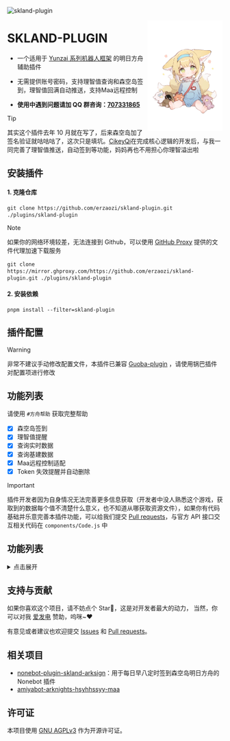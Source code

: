 ![skland-plugin](https://socialify.git.ci/erzaozi/skland-plugin/image?description=1&font=Raleway&forks=1&issues=1&language=1&name=1&owner=1&pattern=Circuit%20Board&pulls=1&stargazers=1&theme=Auto)

<img decoding="async" align=right src="resources/readme/girl.png" width="35%">

# SKLAND-PLUGIN

- 一个适用于 [Yunzai 系列机器人框架](https://github.com/yhArcadia/Yunzai-Bot-plugins-index) 的明日方舟辅助插件

- 无需提供账号密码，支持理智值查询和森空岛签到，理智值回满自动推送，支持Maa远程控制

- **使用中遇到问题请加 QQ 群咨询：[707331865](https://qm.qq.com/q/TXTIS9KhO2)**

> [!TIP]
> 其实这个插件去年 10 月就在写了，后来森空岛加了签名验证就咕咕咕了，这次只是填坑。[CikeyQi](https://github.com/CikeyQi)在完成核心逻辑的开发后，与我一同完善了理智值推送，自动签到等功能，妈妈再也不用担心你理智溢出啦

## 安装插件

#### 1. 克隆仓库

```
git clone https://github.com/erzaozi/skland-plugin.git ./plugins/skland-plugin
```

> [!NOTE]
> 如果你的网络环境较差，无法连接到 Github，可以使用 [GitHub Proxy](https://mirror.ghproxy.com/) 提供的文件代理加速下载服务
>
> ```
> git clone https://mirror.ghproxy.com/https://github.com/erzaozi/skland-plugin.git ./plugins/skland-plugin
> ```

#### 2. 安装依赖

```
pnpm install --filter=skland-plugin
```

## 插件配置

> [!WARNING]
> 非常不建议手动修改配置文件，本插件已兼容 [Guoba-plugin](https://github.com/guoba-yunzai/guoba-plugin) ，请使用锅巴插件对配置项进行修改

## 功能列表

请使用 `#方舟帮助` 获取完整帮助

- [x] 森空岛签到
- [x] 理智值提醒
- [x] 查询实时数据
- [x] 查询基建数据
- [x] Maa远程控制适配
- [x] Token 失效提醒并自动删除

> [!IMPORTANT]
> 插件开发者因为自身情况无法完善更多信息获取（开发者中没人熟悉这个游戏，获取到的数据每个值不清楚什么意义，也不知道从哪获取资源文件），如果你有代码基础并乐意完善本插件功能，可以给我们提交 [Pull requests](https://github.com/erzaozi/skland-plugin/pulls)，与官方 API 接口交互相关代码在 `components/Code.js` 中

## 功能列表

<details><summary>点击展开</summary>

| 命令                   | 功能                         | 示例                                                                                              |
| ---------------------- | ---------------------------- | ------------------------------------------------------------------------------------------------- |
| #方舟绑定              | 绑定账户 Token               | ![renderings](https://cdn.jsdelivr.net/gh/erzaozi/skland-plugin/resources/readme/bind.png)        |
| #方舟解绑              | 解除绑定账户                 | ![renderings](https://cdn.jsdelivr.net/gh/erzaozi/skland-plugin/resources/readme/unbind.png)      |
| ##方舟绑定帮助         | 绑定账户 Token 教程          | ![renderings](https://cdn.jsdelivr.net/gh/erzaozi/skland-plugin/resources/readme/bindhelp.png)    |
| #方舟信息              | 获取用户卡片                 | ![renderings](https://cdn.jsdelivr.net/gh/erzaozi/skland-plugin/resources/readme/info.png)        |
| #方舟基建              | 查询已绑定所有账户基建数据   | ![renderings](https://cdn.jsdelivr.net/gh/erzaozi/skland-plugin/resources/readme/build.png)      |
| #方舟签到              | 执行已绑定所有账户签到       | ![renderings](https://cdn.jsdelivr.net/gh/erzaozi/skland-plugin/resources/readme/signin.png)      |
| #方舟开启/关闭自动签到 | 每天四点自动执行所有账号签到 | ![renderings](https://cdn.jsdelivr.net/gh/erzaozi/skland-plugin/resources/readme/autosignin.png) |
| #方舟理智              | 查询已绑定所有账户实时数据   | ![renderings](https://cdn.jsdelivr.net/gh/erzaozi/skland-plugin/resources/readme/sanity.png)      |
| #方舟开启/关闭理智推送 | 理智值回满提醒               | ![renderings](https://cdn.jsdelivr.net/gh/erzaozi/skland-plugin/resources/readme/autosanity.png)  |
| #maa十连抽 | 理智值回满提醒               | ![renderings](https://cdn.jsdelivr.net/gh/erzaozi/skland-plugin/resources/readme/card.png)  |
| #maa立即截图 | 理智值回满提醒               | ![renderings](https://cdn.jsdelivr.net/gh/erzaozi/skland-plugin/resources/readme/maa.png)  |


</details>

## 支持与贡献

如果你喜欢这个项目，请不妨点个 Star🌟，这是对开发者最大的动力， 当然，你可以对我 [爱发电](https://afdian.net/a/sumoqi) 赞助，呜咪~❤️

有意见或者建议也欢迎提交 [Issues](https://github.com/erzaozi/skland-plugin/issues) 和 [Pull requests](https://github.com/erzaozi/skland-plugin/pulls)。

## 相关项目

- [nonebot-plugin-skland-arksign](https://github.com/GuGuMur/nonebot-plugin-skland-arksign)：用于每日早八定时签到森空岛明日方舟的 Nonebot 插件
- [amiyabot-arknights-hsyhhssyy-maa](https://github.com/hsyhhssyy/amiyabot-arknights-hsyhhssyy-maa)

## 许可证

本项目使用 [GNU AGPLv3](https://choosealicense.com/licenses/agpl-3.0/) 作为开源许可证。
